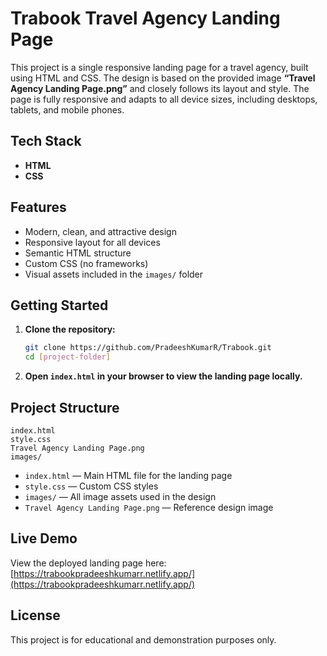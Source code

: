 # Trabook Travel Agency Landing Page

This project is a single responsive landing page for a travel agency, built using HTML and CSS. The design is based on the provided image **“Travel Agency Landing Page.png”** and closely follows its layout and style. The page is fully responsive and adapts to all device sizes, including desktops, tablets, and mobile phones.

## Tech Stack

- **HTML**
- **CSS**

## Features

- Modern, clean, and attractive design
- Responsive layout for all devices
- Semantic HTML structure
- Custom CSS (no frameworks)
- Visual assets included in the `images/` folder

## Getting Started

1. **Clone the repository:**
   ```sh
   git clone https://github.com/PradeeshKumarR/Trabook.git
   cd [project-folder]
   ```

2. **Open `index.html` in your browser to view the landing page locally.**

## Project Structure

```
index.html
style.css
Travel Agency Landing Page.png
images/
```

- `index.html` — Main HTML file for the landing page
- `style.css` — Custom CSS styles
- `images/` — All image assets used in the design
- `Travel Agency Landing Page.png` — Reference design image

## Live Demo

View the deployed landing page here:  
[https://trabookpradeeshkumarr.netlify.app/](https://trabookpradeeshkumarr.netlify.app/)

## License

This project is for educational and demonstration purposes only.
